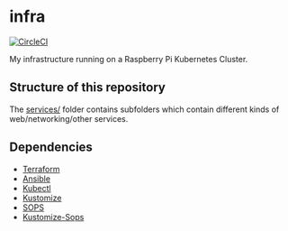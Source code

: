 # infra

[![CircleCI](https://circleci.com/gh/cguertin14/infra.svg?style=shield)](https://circleci.com/gh/cguertin14/infra)

My infrastructure running on a Raspberry Pi Kubernetes Cluster.

## Structure of this repository

The [services/](./services) folder contains subfolders which contain different kinds of web/networking/other services.

## Dependencies

* [Terraform](https://terraform.io)
* [Ansible](https://www.ansible.com/)
* [Kubectl](https://kubernetes.io)
* [Kustomize](https://kustomize.io)
* [SOPS](https://github.com/mozilla/sops)
* [Kustomize-Sops](https://github.com/viaduct-ai/kustomize-sops)